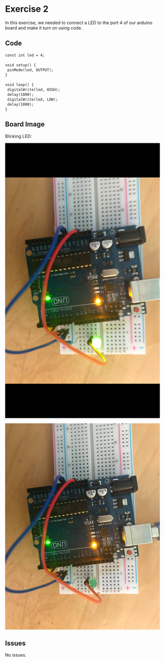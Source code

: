 
# Exercise 2

In this exercise, we needed to connect a LED to the port 4 of our arduino board and make it turn on using code.

## Code

 ```Arduino
const int led = 4;
 
void setup() {                
  pinMode(led, OUTPUT);     
}
 
void loop() {
  digitalWrite(led, HIGH);     
  delay(1000);                 
  digitalWrite(led, LOW);     
  delay(1000);
}
 ```

## Board Image

Blinking LED:

![photo](photo1.png)

![photo](photo2.jpg)

## Issues

No issues.